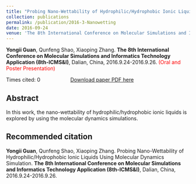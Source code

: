 ```yaml
---
title: "Probing Nano-Wettability of Hydrophilic/Hydrophobic Ionic Liquids Using Molecular Dynamics Simulation"
collection: publications
permalink: /publication/2016-3-Nanowetting
date: 2016-09-24
venue: 'The 8th International Conference on Molecular Simulations and Informatics Technology Application (8th-ICMS&I)'
---
```


<b>Yongii Guan</b>, Qunfeng Shao, Xiaoping Zhang. <b>The 8th International Conference on Molecular Simulations and Informatics Technology Application (8th-ICMS&I)</b>, Dalian, China, 2016.9.24-2016.9.26. <span style="color: red;">(Oral and Poster Presentation)</span>

Times cited: 0 &nbsp; &nbsp; &nbsp; &nbsp; &nbsp; &nbsp; &nbsp; &nbsp; &nbsp; &nbsp; [Download paper PDF here](https://yongjiguan.github.io/files/2016-3.pdf)

## Abstract
In this work, the nano-wettability of hydrophilic/hydrophobic ionic liquids is explored by using the molecular dynamics simulations.

## Recommended citation
<b>Yongii Guan</b>, Qunfeng Shao, Xiaoping Zhang. Probing Nano-Wettability of Hydrophilic/Hydrophobic Ionic Liquids Using Molecular Dynamics Simulation. <b>The 8th International Conference on Molecular Simulations and Informatics Technology Application (8th-ICMS&I)</b>, Dalian, China, 2016.9.24-2016.9.26.
